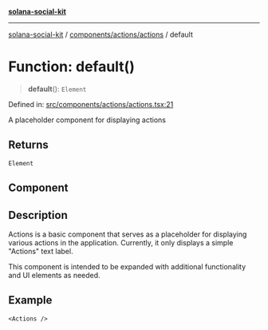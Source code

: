 [**solana-social-kit**](../../../../README.md)

***

[solana-social-kit](../../../../README.md) / [components/actions/actions](../README.md) / default

# Function: default()

> **default**(): `Element`

Defined in: [src/components/actions/actions.tsx:21](https://github.com/SendArcade/solana-social-starter/blob/98f94bb63d3814df24512365f6ae706d273e698f/src/components/actions/actions.tsx#L21)

A placeholder component for displaying actions

## Returns

`Element`

## Component

## Description

Actions is a basic component that serves as a placeholder for displaying
various actions in the application. Currently, it only displays a simple
"Actions" text label.

This component is intended to be expanded with additional functionality
and UI elements as needed.

## Example

```tsx
<Actions />
```
